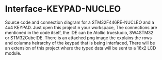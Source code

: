 # Interface-KEYPAD-NUCLEO
Source code and connection diagram for a STM32F446RE-NUCLEO and a 4x4 KEYPAD.
Just open this project n your workspace, The connections are mentioned in the code itself, the IDE can be Atollic truestudio, SW4STM32 or STM32CubeIDE. 
There is an attached png image the explains the rows and columns heirarchy of the keypad that is being interfaced, 
There will be an extension of this project where the typed data will be sent to  a 16x2 LCD module.
